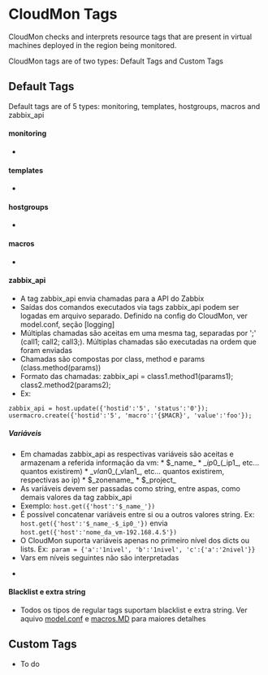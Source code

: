 # CloudMon Tags

CloudMon checks and interprets resource tags that are present in virtual machines deployed in the region being monitored.

CloudMon tags are of two types: Default Tags and Custom Tags

## Default Tags
Default tags are of 5 types: monitoring, templates, hostgroups, macros and zabbix_api
#### monitoring
-
#### templates
-
#### hostgroups
-
#### macros
-
#### zabbix_api
* A tag zabbix_api envia chamadas para a API do Zabbix
* Saídas dos comandos executados via tags zabbix_api podem ser logadas em arquivo separado. Definido na config do CloudMon, ver model.conf, seção [logging]
* Múltiplas chamadas são aceitas em uma mesma tag, separadas por ';' (call1; call2; call3;). Múltiplas chamadas são executadas na ordem que foram enviadas
* Chamadas são compostas por class, method e params (class.method(params))
* Formato das chamadas: zabbix_api = class1.method1(params1); class2.method2(params2);
* Ex:
```
zabbix_api = host.update({'hostid':'5', 'status':'0'}); usermacro.create({'hostid':'5', 'macro':'{$MACR}', 'value':'foo'});
```

##### Variáveis
* Em chamadas zabbix_api as respectivas variáveis são aceitas e armazenam a referida informação da vm:
      * $\_name\_
      * $\_ip0\_($\_ip1\_, etc... quantos existirem)
      * $\_vlan0\_ ($\_vlan1\_, etc... quantos existirem, respectivas ao ip)
      * $\_zonename\_
      * $\_project\_
* As variáveis devem ser passadas como string, entre aspas, como demais valores da tag zabbix_api
* Exemplo: ```host.get({'host':'$_name_'})```
* É possível concatenar variáveis entre si ou a outros valores string. Ex: ```host.get({'host':'$_name_-$_ip0_'})``` envia ```host.get({'host':'nome_da_vm-192.168.4.5'})```
* O CloudMon suporta variáveis apenas no primeiro nível dos dicts ou lists. Ex:` param = {'a':'1nivel', 'b':'1nivel', 'c':{'a':'2nivel'}}`
* Vars em níveis seguintes não são interpretadas

-
#### Blacklist e extra string
* Todos os tipos de regular tags suportam blacklist e extra string. Ver aquivo [model.conf](model.conf) e [macros.MD](macros.MD) para maiores detalhes



## Custom Tags
- To do


